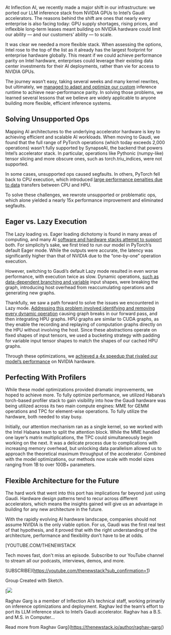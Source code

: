At Inflection AI, we recently made a major shift in our infrastructure: we ported our LLM inference stack from NVIDIA GPUs to Intel’s Gaudi accelerators. The reasons behind the shift are ones that nearly every enterprise is also facing today: GPU supply shortages, rising prices, and inflexible long-term leases meant building on NVIDIA hardware could limit our ability — and our customers’ ability — to scale.

It was clear we needed a more flexible stack. When assessing the options, Intel rose to the top of the list as it already has the largest footprint for enterprise hardware globally. This meant if we could achieve performance parity on Intel hardware, enterprises could leverage their existing data center investments for their AI deployments, rather than vie for access to NVIDIA GPUs.

The journey wasn’t easy, taking several weeks and many kernel rewrites, but ultimately, we [managed to adapt and optimize our custom](https://thenewstack.io/how-to-optimize-customer-identity-and-access-management/) inference runtime to achieve near-performance parity. In solving those problems, we learned several lessons that we believe are widely applicable to anyone building more flexible, efficient inference systems.

## **Solving Unsupported Ops**

Mapping AI architectures to the underlying accelerator hardware is key to achieving efficient and scalable AI workloads. When moving to Gaudi, we found that the full range of PyTorch operations (which today exceeds 2,000 operations) wasn’t fully supported by SynapseAI, the backend that powers Intel’s accelerator stack. In particular, operations like Pythonic (numpy-like) tensor slicing and more obscure ones, such as torch.triu\_indices, were not supported.

In some cases, unsupported ops caused segfaults. In others, PyTorch fell back to CPU execution, which introduced [large performance penalties due to data](https://thenewstack.io/processing-large-data-sets-in-fine-grained-parallel-streams-with-sql/) transfers between CPU and HPU.

To solve these challenges, we rewrote unsupported or problematic ops, which alone yielded a nearly 15x performance improvement and eliminated segfaults.

## **Eager vs. Lazy Execution**

The Lazy loading vs. Eager loading dichotomy is found in many areas of computing, and many AI [software and hardware stacks attempt to support](https://thenewstack.io/nvidia-wants-more-programming-languages-to-support-cuda/) both. For simplicity’s sake, we first tried to run our model in PyTorch’s default Eager mode. While the outputs were accurate, the latency was significantly higher than that of NVIDIA due to the “one-by-one” operation execution.

However, switching to Gaudi’s default Lazy mode resulted in even worse performance, with execution twice as slow. Dynamic operations, [such as data-dependent branching and variable](https://thenewstack.io/transparency-from-behind-the-generative-ai-curtain/) input shapes, were breaking the graph, introducing host overhead from reaccumulating operations and generating new graphs.

Thankfully, we saw a path forward to solve the issues we encountered in Lazy mode. [Addressing this problem involved identifying and removing every dynamic operation](https://thenewstack.io/5-steps-to-identify-and-address-incident-response-gaps/) causing graph breaks in our forward pass, and then integrating HPU graphs. HPU graphs are similar to CUDA graphs, as they enable the recording and replaying of computation graphs directly on the HPU without involving the host. Since these abstractions operate on fixed shapes of input tensors, we used a bucketing strategy with padding for variable input tensor shapes to match the shapes of our cached HPU graphs.

Through these optimizations, we [achieved a 4x speedup that rivaled our model’s performance](https://thenewstack.io/5-tips-to-achieve-performance-engineering-at-scale/) on NVIDIA hardware.

## **Perfecting With Profilers**

While these model optimizations provided dramatic improvements, we hoped to achieve more. To fully optimize performance, we utilized Habana’s torch-based profiler stack to gain visibility into how the Gaudi hardware was being utilized across its two main compute engines: MME for GEMM operations and TPC for element-wise operations. To fully utilize the hardware, both needed to stay busy.

Initially, our attention mechanism ran as a single kernel, so we worked with the Intel Habana team to split the attention block. While the MME handled one layer’s matrix multiplications, the TPC could simultaneously begin working on the next. It was a delicate process due to complications with increasing memory overhead, but unlocking data parallelism allowed us to approach the theoretical maximum throughput of the accelerator. Combined with the model optimizations, our methods now scale with model sizes ranging from 1B to over 100B+ parameters.

## **Flexible Architecture for the Future**

The hard work that went into this port has implications far beyond just using Gaudi. Hardware design patterns tend to recur across different accelerators, which means the insights gained will give us an advantage in building for any new architecture in the future.

With the rapidly evolving AI hardware landscape, companies should not assume NVIDIA is the only viable option. For us, Gaudi was the first real test of that hypothesis, and it proved that with the right understanding of the architecture, performance and flexibility don’t have to be at odds.

[YOUTUBE.COM/THENEWSTACK

Tech moves fast, don't miss an episode. Subscribe to our YouTube
channel to stream all our podcasts, interviews, demos, and more.

SUBSCRIBE](https://youtube.com/thenewstack?sub_confirmation=1)

Group
Created with Sketch.

[![](https://thenewstack.io/wp-content/uploads/2025/06/6064326b-cropped-1bd0bc1b-20240419_tsf_seniorheadshots-05843-scaled-1-600x600.jpg)

Raghav Garg is a member of Inflection AI’s technical staff, working primarily on inference optimizations and deployment. Raghav led the team’s effort to port its LLM inference stack to Intel’s Gaudi accelerator. Raghav has a B.S. and M.S. in Computer...

Read more from Raghav Garg](https://thenewstack.io/author/raghav-garg/)